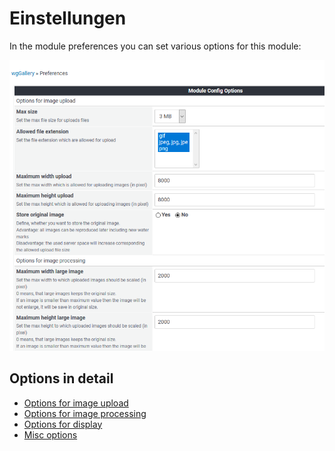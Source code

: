 # Einstellungen

In the module preferences you can set various options for this module:

![](../../.gitbook/assets/preferences1.png)

## Options in detail

* [Options for image upload]()
* [Options for image processing]()
* [Options for display]()
* [Misc options](./)

